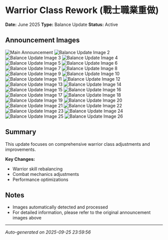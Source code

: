 # Warrior Class Rework (戰士職業重做)
**Date:** June 2025
**Type:** Balance Update
**Status:** Active

## Announcement Images
![Main Announcement](images/01.jpg)
![Balance Update Image 2](images/02.jpg)
![Balance Update Image 3](images/03.jpg)
![Balance Update Image 4](images/04.jpg)
![Balance Update Image 5](images/05.jpg)
![Balance Update Image 6](images/06.jpg)
![Balance Update Image 7](images/07.jpg)
![Balance Update Image 8](images/08.jpg)
![Balance Update Image 9](images/09.jpg)
![Balance Update Image 10](images/10.jpg)
![Balance Update Image 11](images/11.jpg)
![Balance Update Image 12](images/12.jpg)
![Balance Update Image 13](images/13.jpg)
![Balance Update Image 14](images/14.jpg)
![Balance Update Image 15](images/15.jpg)
![Balance Update Image 16](images/16.jpg)
![Balance Update Image 17](images/17.jpg)
![Balance Update Image 18](images/18.jpg)
![Balance Update Image 19](images/19.jpg)
![Balance Update Image 20](images/20.jpg)
![Balance Update Image 21](images/21.jpg)
![Balance Update Image 22](images/22.jpg)
![Balance Update Image 23](images/23.jpg)
![Balance Update Image 24](images/24.jpg)
![Balance Update Image 25](images/25.jpg)
![Balance Update Image 26](images/508289051_1236581441811697_1017407275200077235_n.jpg)

## Summary
This update focuses on comprehensive warrior class adjustments and improvements.

**Key Changes:**
- Warrior skill rebalancing
- Combat mechanics adjustments
- Performance optimizations

## Notes
- Images automatically detected and processed
- For detailed information, please refer to the original announcement images above

---
*Auto-generated on 2025-09-25 23:59:56*
